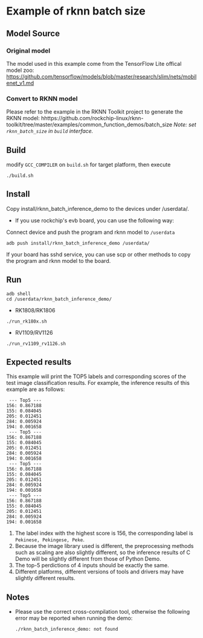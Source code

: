 # Example of rknn batch size

## Model Source

### Original model
The model used in this example come from the TensorFlow Lite offical model zoo:
https://github.com/tensorflow/models/blob/master/research/slim/nets/mobilenet_v1.md

### Convert to RKNN model
Please refer to the example in the RKNN Toolkit project to generate the RKNN model:
hhttps://github.com/rockchip-linux/rknn-toolkit/tree/master/examples/common_function_demos/batch_size
*Note: set `rknn_batch_size` in `build` interface.*


## Build

modify `GCC_COMPILER` on `build.sh` for target platform, then execute

```
./build.sh
```

## Install

Copy install/rknn_batch_inference_demo to the devices under /userdata/.

- If you use rockchip's evb board, you can use the following way:

Connect device and push the program and rknn model to `/userdata`

```
adb push install/rknn_batch_inference_demo /userdata/
```

If your board has sshd service, you can use scp or other methods to copy the program and rknn model to the board.

## Run

```
adb shell
cd /userdata/rknn_batch_inference_demo/
```

- RK1808/RK1806
```
./run_rk180x.sh
```

- RV1109/RV1126
```
./run_rv1109_rv1126.sh
```

## Expected results

This example will print the TOP5 labels and corresponding scores of the test image classification results. For example, the inference results of this example are as follows:
```
 --- Top5 ---
156: 0.867188
155: 0.084045
205: 0.012451
284: 0.005924
194: 0.001658
 --- Top5 ---
156: 0.867188
155: 0.084045
205: 0.012451
284: 0.005924
194: 0.001658
 --- Top5 ---
156: 0.867188
155: 0.084045
205: 0.012451
284: 0.005924
194: 0.001658
 --- Top5 ---
156: 0.867188
155: 0.084045
205: 0.012451
284: 0.005924
194: 0.001658
```

1. The label index with the highest score is 156, the corresponding label is `Pekinese, Pekingese, Peke`.
2. Because the image library used is different, the preprocessing methods such as scaling are also slightly different, so the inference results of C Demo will be slightly different from those of Python Demo.
3. The top-5 perdictions of 4 inputs should be exactly the same.
4. Different platforms, different versions of tools and drivers may have slightly different results.


## Notes

- Please use the correct cross-compilation tool, otherwise the following error may be reported when running the demo:
  ```
  ./rknn_batch_inference_demo: not found
  ```